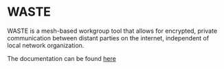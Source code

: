# WASTE

WASTE is a mesh-based workgroup tool that allows for encrypted, private communication between distant parties on the internet, independent of local network organization.

The documentation can be found [here](https://waste.sourceforge.net/docs/docs.html)
